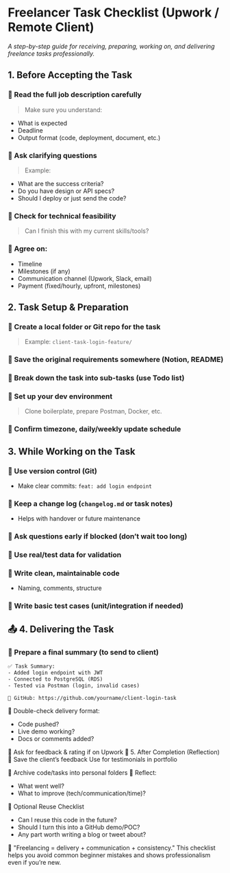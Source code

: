 # Freelancer Task Checklist (Upwork / Remote Client)

_A step-by-step guide for receiving, preparing, working on, and delivering freelance tasks professionally._

## 1. Before Accepting the Task

### 🔲 Read the full job description carefully

> Make sure you understand:

- What is expected
- Deadline
- Output format (code, deployment, document, etc.)

### 🔲 Ask clarifying questions

> Example:

- What are the success criteria?
- Do you have design or API specs?
- Should I deploy or just send the code?

### 🔲 Check for technical feasibility

> Can I finish this with my current skills/tools?

### 🔲 Agree on:

- Timeline
- Milestones (if any)
- Communication channel (Upwork, Slack, email)
- Payment (fixed/hourly, upfront, milestones)

## 2. Task Setup & Preparation

### 🔲 Create a local folder or Git repo for the task

> Example: `client-task-login-feature/`

### 🔲 Save the original requirements somewhere (Notion, README)

### 🔲 Break down the task into sub-tasks (use Todo list)

### 🔲 Set up your dev environment

> Clone boilerplate, prepare Postman, Docker, etc.

### 🔲 Confirm timezone, daily/weekly update schedule

## 3. While Working on the Task

### 🔲 Use version control (Git)

- Make clear commits: `feat: add login endpoint`

### 🔲 Keep a change log (`changelog.md` or task notes)

- Helps with handover or future maintenance

### 🔲 Ask questions early if blocked (don’t wait too long)

### 🔲 Use real/test data for validation

### 🔲 Write clean, maintainable code

- Naming, comments, structure

### 🔲 Write basic test cases (unit/integration if needed)

## 📤 4. Delivering the Task

### 🔲 Prepare a final summary (to send to client)

```txt
✅ Task Summary:
- Added login endpoint with JWT
- Connected to PostgreSQL (RDS)
- Tested via Postman (login, invalid cases)

🚀 GitHub: https://github.com/yourname/client-login-task
```

🔲 Double-check delivery format:

- Code pushed?
- Live demo working?
- Docs or comments added?

🔲 Ask for feedback & rating if on Upwork
🧾 5. After Completion (Reflection)
🔲 Save the client’s feedback
Use for testimonials in portfolio

🔲 Archive code/tasks into personal folders
🔲 Reflect:

- What went well?
- What to improve (tech/communication/time)?

🔁 Optional Reuse Checklist

- Can I reuse this code in the future?
- Should I turn this into a GitHub demo/POC?
- Any part worth writing a blog or tweet about?

💬 "Freelancing = delivery + communication + consistency."
This checklist helps you avoid common beginner mistakes and shows professionalism even if you’re new.
